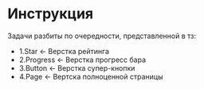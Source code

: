 # Инструкция

Задачи разбиты по очередности, представленной в тз:

- 1.Star <- Верстка рейтинга
- 2.Progress <- Верстка прогресс бара
- 3.Button <- Верстка супер-кнопки
- 4.Page <- Вертска полноценной страницы